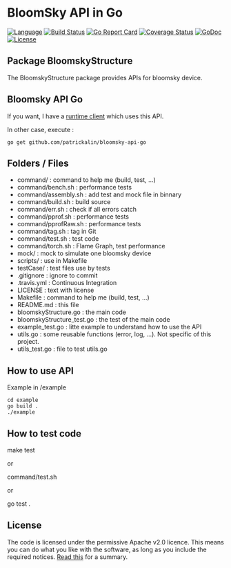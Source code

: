 # BloomSky API in Go

[![Language](https://img.shields.io/badge/Language-Go-blue.svg)](https://golang.org/)
[![Build Status](https://travis-ci.org/patrickalin/bloomsky-api-go.svg?branch=master)](https://travis-ci.org/patrickalin/bloomsky-api-go)
[![Go Report Card](https://goreportcard.com/badge/github.com/patrickalin/bloomsky-api-go)](https://goreportcard.com/report/github.com/patrickalin/bloomsky-api-go)
[![Coverage Status](https://coveralls.io/repos/github/patrickalin/bloomsky-api-go/badge.svg)](https://coveralls.io/github/patrickalin/bloomsky-api-go)
[![GoDoc](http://godoc.org/github.com/patrickalin/bloomsky-api-go?status.svg)](http://godoc.org/github.com/patrickalin/bloomsky-api-go)
[![License](https://img.shields.io/badge/License-Apache%202.0-blue.svg)](https://opensource.org/licenses/Apache-2.0)

## Package BloomskyStructure

The BloomskyStructure package provides APIs for bloomsky device.

## Bloomsky API Go

If you want, I have a [runtime client](https://github.com/patrickalin/bloomsky-client-go) which uses this API.

In other case, execute :

    go get github.com/patrickalin/bloomsky-api-go

## Folders / Files

* command/ : command to help me (build, test, ...)
* command/bench.sh : performance tests
* command/assembly.sh : add test and mock file in binnary
* command/build.sh : build source
* command/err.sh : check if all errors catch
* command/pprof.sh : performance tests
* command/pprofRaw.sh : performance tests
* command/tag.sh : tag in Git
* command/test.sh : test code
* command/torch.sh : Flame Graph, test performance
* mock/ : mock to simulate one bloomsky device
* scripts/ : use in Makefile
* testCase/ : test files use by tests
* .gitignore : ignore to commit
* .travis.yml : Continuous Integration
* LICENSE : text with license
* Makefile : command to help me (build, test, ...)
* README.md : this file
* bloomskyStructure.go : the main code
* bloomskyStructure_test.go : the test of the main code
* example_test.go : litte example to understand how to use the API
* utils.go : some reusable functions (error, log, ...). Not specific of this project.
* utils_test.go : file to test utils.go

## How to use API

Example in /example

    cd example
    go build .
    ./example

## How to test code

make test

or

command/test.sh

or

go test .

## License

The code is licensed under the permissive Apache v2.0 licence. This means you can do what you like with the software, as long as you include the required notices. [Read this](https://tldrlegal.com/license/apache-license-2.0-(apache-2.0)) for a summary.
